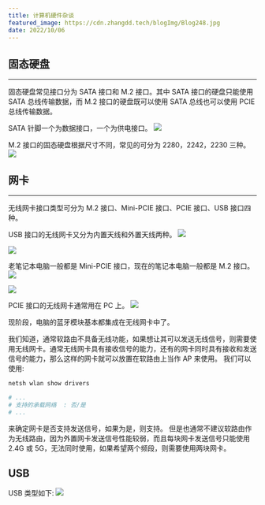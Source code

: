 ```yaml
---
title: 计算机硬件杂谈
featured_image: https://cdn.zhangdd.tech/blogImg/Blog248.jpg
date: 2022/10/06
---
```


## 固态硬盘
***  
固态硬盘常见接口分为 SATA 接口和 M.2 接口。其中 SATA 接口的硬盘只能使用 SATA 总线传输数据，而 M.2 接口的硬盘既可以使用 SATA 总线也可以使用 PCIE 总线传输数据。

SATA 针脚一个为数据接口，一个为供电接口。
![](https://cdn.zhangdd.tech/contentImg/ssd/satassd.jpg)

M.2 接口的固态硬盘根据尺寸不同，常见的可分为 2280，2242，2230 三种。
![](https://cdn.zhangdd.tech/contentImg/ssd/m2ssd.jpg)

## 网卡
***  
无线网卡接口类型可分为 M.2 接口、Mini-PCIE 接口、PCIE 接口、USB 接口四种。

USB 接口的无线网卡又分为内置天线和外置天线两种。
![](https://cdn.zhangdd.tech/contentImg/wifi-adapter/usb1.jpg)

![](https://cdn.zhangdd.tech/contentImg/wifi-adapter/usb2.jpg)

老笔记本电脑一般都是 Mini-PCIE 接口，现在的笔记本电脑一般都是 M.2 接口。
![](https://cdn.zhangdd.tech/contentImg/wifi-adapter/minipcie.jpg)

![](https://cdn.zhangdd.tech/contentImg/wifi-adapter/m2.jpg)

PCIE 接口的无线网卡通常用在 PC 上。
![](https://cdn.zhangdd.tech/contentImg/wifi-adapter/pcie.jpg)

现阶段，电脑的蓝牙模块基本都集成在无线网卡中了。

我们知道，通常软路由不具备无线功能，如果想让其可以发送无线信号，则需要使用无线网卡。通常无线网卡具有接收信号的能力，还有的网卡同时具有接收和发送信号的能力，那么这样的网卡就可以放置在软路由上当作 AP 来使用。
我们可以使用: 
``` sh
netsh wlan show drivers

# ...
# 支持的承载网络  : 否/是
# ...
```

来确定网卡是否支持发送信号，如果为是，则支持。
但是也通常不建议软路由作为无线路由，因为外置网卡发送信号性能较弱，而且每块网卡发送信号只能使用 2.4G 或 5G，无法同时使用，如果希望两个频段，则需要使用两块网卡。

## USB
USB 类型如下: 
![](https://cdn.zhangdd.tech/contentImg/usb/type.jpg)